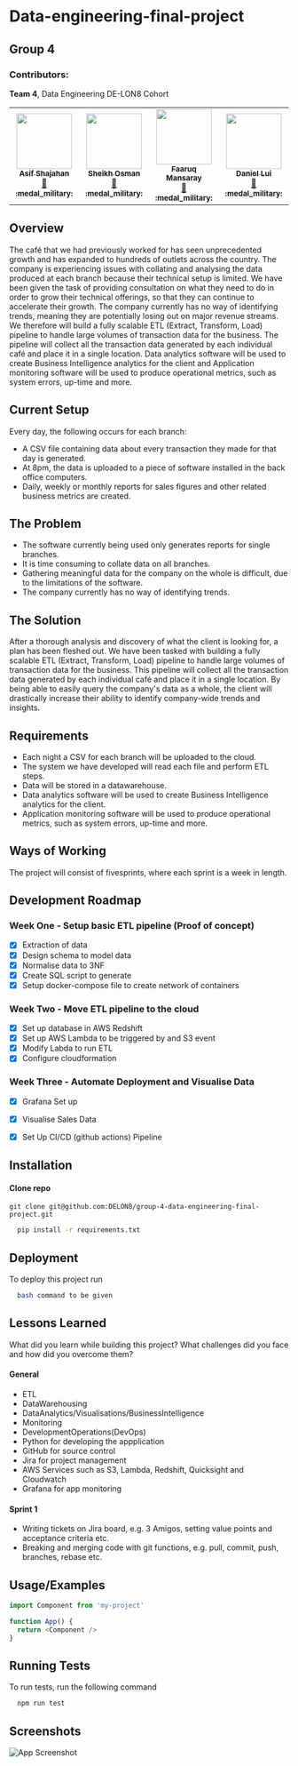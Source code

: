 # Data-engineering-final-project
## Group 4

### Contributors:
**Team 4**, Data Engineering DE-LON8 Cohort
<!-- ALL-CONTRIBUTORS-LIST:START - Do not remove or modify this section -->
<!-- prettier-ignore-start -->
<!-- markdownlint-disable -->
<table>
  <tr>
    <td align="center"><a href="https://www.linkedin.com/in/asif-shaj/"><img src="https://media.licdn.com/dms/image/C4D03AQHfHgSaJiCrDw/profile-displayphoto-shrink_800_800/0/1565716570776?e=1679529600&v=beta&t=xLJDktoglKlkgupyGea6g5zs8iuWahOU-gratHZ2oZo" width="100px;" alt=""/><br /><sub><b>Asif Shajahan</b></sub></a><br /><a href="https://github.com/asifshaj98" title="Documentation">📖</a> <sub><b>:medal_military:</b></sub></a></td>
    <td align="center"><a href="https://www.linkedin.com/in/sheikh-osman-a15a29260/"><img src="https://avatars.githubusercontent.com/u/115299269?v=4" width="100px;" alt=""/><br /><sub><b>Sheikh Osman</b></sub></a><br /><a href="https://github.com/IceWindFour" title="Documentation">📖</a> <sub><b>:medal_military:</b></sub></a></td>
     <td align="center"><a href="https://www.linkedin.com/in/faaruq-mansaray-4bb07b240/"><img src="https://media.licdn.com/dms/image/D4E03AQHZnxzf7clpEg/profile-displayphoto-shrink_800_800/0/1673812589476?e=1679529600&v=beta&t=-QyywKg9hLL6d__H1VMLET0nXHiMNx3p_SF18awlx9I" width="100px;" alt=""/><br /><sub><b>Faaruq Mansaray</b></sub></a><br /><a href="https://github.com/OmgFaaruq" title="Documentation">📖</a> <sub><b>:medal_military:</b></sub></a></td>
     <td align="center"><a href="https://www.linkedin.com/in/daniel-lui-uk/"><img src="https://media.licdn.com/dms/image/C5603AQH3tyNuCiOJwA/profile-displayphoto-shrink_800_800/0/1629199050430?e=1679529600&v=beta&t=tKLZgEsr8iXshu6D9SVmD17t65qXrc9eCaUEIT-M63E" width="100px;" alt=""/><br /><sub><b>Daniel Lui</b></sub></a><br /><a href="https://github.com/danielluimkuk" title="Documentation">📖</a> <sub><b>:medal_military:</b></sub></a></td>
  </tr>
</table>


## Overview 

The café that we had  previously worked for has seen unprecedented growth and has expanded to hundreds of outlets across the country. The company is experiencing issues with collating and analysing the data produced at each branch because their technical setup is limited. We have been given the task of   providing consultation on what they need to do in order to grow their technical offerings, so that they can continue to accelerate their growth. The company currently has no way of identifying trends, meaning they are potentially losing out on major revenue streams. We therefore will build a fully scalable ETL (Extract, Transform, Load) pipeline to handle large volumes of transaction data for the business. The pipeline will collect all the transaction data generated by each individual café and place it in a single location. Data analytics software will be used to create Business Intelligence analytics for the client and Application monitoring software will be used to produce operational metrics, such as system errors, up-time and more.

## Current Setup
Every day, the following occurs for each branch:
-  A CSV file containing data about every transaction they made for that day is generated.
- At 8pm, the data is uploaded to a piece of software installed in the back office computers.
- Daily, weekly or monthly reports for sales figures and other related business metrics are created.
## The Problem
- The software currently being used only generates reports for single branches.
- It is time consuming to collate data on all branches.
- Gathering meaningful data for the company on the whole is difficult, due to the limitations of the software.
- The company currently has no way of identifying trends.
## The Solution
After a thorough analysis and discovery of what the client is looking for, a plan has been fleshed out. We have been tasked with building a fully scalable ETL (Extract, Transform, Load) pipeline to handle large volumes of transaction data for the business. This pipeline will collect all the transaction data generated by each individual café and place it in a single location. By being able to easily query the company's data as a whole, the client will drastically increase their ability to identify company-wide trends and insights.
## Requirements
- Each night a CSV for each branch will be uploaded to the cloud.
- The system we have developed will read each file and perform ETL steps.
- Data will be stored in a datawarehouse.
- Data analytics software will be used to create Business Intelligence analytics for the client.
- Application monitoring software will be used to produce operational metrics, such as system errors, up-time and more.
## Ways of Working

The project will consist of fivesprints, where each sprint is a week in length.



## **Development Roadmap**
### Week One - Setup basic ETL pipeline (Proof of concept)
- [x] Extraction of data
- [x] Design schema to model data
- [x] Normalise data to 3NF
- [x] Create SQL script to generate
- [x] Setup docker-compose file to create network of containers

### Week Two - Move ETL pipeline to the cloud
- [x] Set up database in AWS Redshift
- [x] Set up AWS Lambda to be triggered by and S3 event
- [x] Modify Labda to run ETL
- [x] Configure cloudformation

### Week Three - Automate Deployment and Visualise Data
- [x] Grafana Set up
- [x] Visualise Sales Data
- [x] Set Up CI/CD (github actions) Pipeline



## Installation

#### Clone repo
```
git clone git@github.com:DELON8/group-4-data-engineering-final-project.git
```
```bash
  pip install -r requirements.txt 
```
    
## Deployment

To deploy this project run

```bash
  bash command to be given
```


## Lessons Learned

What did you learn while building this project? What challenges did you face and how did you overcome them?

#### General
- ETL
- DataWarehousing
- DataAnalytics/Visualisations/BusinessIntelligence
- Monitoring
- DevelopmentOperations(DevOps)
- Python for developing the appplication
- GitHub for source control
- Jira for project management
- AWS Services such as S3, Lambda, Redshift, Quicksight and Cloudwatch
- Grafana for app monitoring
#### Sprint 1 
- Writing tickets on Jira board, e.g. 3 Amigos, setting value points and acceptance criteria etc.
- Breaking and merging code with git functions, e.g. pull, commit, push, branches, rebase etc.

## Usage/Examples

```javascript
import Component from 'my-project'

function App() {
  return <Component />
}
```


## Running Tests

To run tests, run the following command

```bash
  npm run test
```


## Screenshots

![App Screenshot](https://via.placeholder.com/468x300?text=App+Screenshot+Here)







